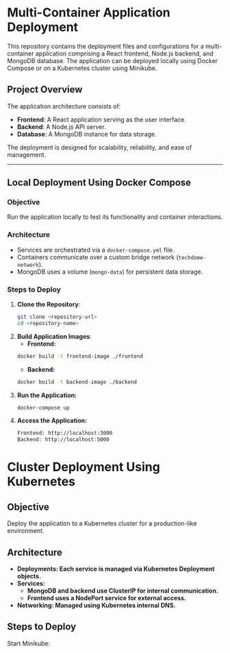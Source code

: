 # Multi-Container Application Deployment

This repository contains the deployment files and configurations for a multi-container application comprising a React frontend, Node.js backend, and MongoDB database. The application can be deployed locally using Docker Compose or on a Kubernetes cluster using Minikube.

## Project Overview

The application architecture consists of:
- **Frontend**: A React application serving as the user interface.
- **Backend**: A Node.js API server.
- **Database**: A MongoDB instance for data storage.

The deployment is designed for scalability, reliability, and ease of management.

---

## Local Deployment Using Docker Compose

### Objective
Run the application locally to test its functionality and container interactions.

### Architecture
- Services are orchestrated via a `docker-compose.yml` file.
- Containers communicate over a custom bridge network (`techdome-network`).
- MongoDB uses a volume (`mongo-data`) for persistent data storage.

### Steps to Deploy
1. **Clone the Repository**:
   ```bash
   git clone <repository-url>
   cd <repository-name>

2. **Build Application Images**:
   - **Frontend:**
   ```bash
   docker build -t frontend-image ./frontend
   ```
   - **Backend:**
   ```bash
   docker build -t backend-image ./backend
   ```
3. **Run the Application:**
   ```bash
   docker-compose up
   ```
4. **Access the Application:**
   ```bash
   Frontend: http://localhost:3000
   Backend: http://localhost:5000
# Cluster Deployment Using Kubernetes
## Objective
Deploy the application to a Kubernetes cluster for a production-like environment.

## Architecture
- **Deployments: Each service is managed via Kubernetes Deployment objects.**
- **Services:**
   - **MongoDB and backend use ClusterIP for internal communication.**
   - **Frontend uses a NodePort service for external access.**
- **Networking: Managed using Kubernetes internal DNS.**
## Steps to Deploy
Start Minikube:

   
